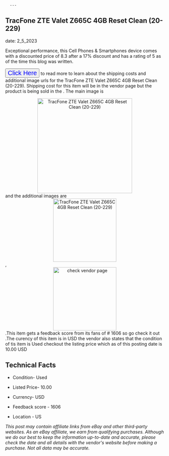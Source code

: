 
      ---
      

 ## TracFone ZTE Valet Z665C 4GB   Reset Clean               (20-229) 

 

      

date: 2_5_2023
     

    
      

Exceptional performance, this Cell Phones & Smartphones device comes with a discounted price of 8.3 after a 17% discount and has a rating of  5 as of the time this blog was written.

 <button style="font-size:20px;color:blue" onclick="window.location.href = 'https://www.ebay.com/itm/125748745502?hash=item1d4735951e%3Ag%3ADcwAAOSwJmVj2nmz&mkevt=1&mkcid=1&mkrid=711-53200-19255-0&campid=%253CePNCampaignId%253E&customid=%253CreferenceId%253E&toolid=10049'">Click Here</button>  to read more to learn about the shipping costs and additional image urls for the TracFone ZTE Valet Z665C 4GB   Reset Clean               (20-229). Shipping cost for this item will be in the vendor page but the product is being sold in the . The main image is <div style="text-align:center;"><img onclick="window.location.href = 'https://www.ebay.com/itm/125748745502?hash=item1d4735951e%3Ag%3ADcwAAOSwJmVj2nmz&mkevt=1&mkcid=1&mkrid=711-53200-19255-0&campid=%253CePNCampaignId%253E&customid=%253CreferenceId%253E&toolid=10049';" src="https://i.ebayimg.com/thumbs/images/g/DcwAAOSwJmVj2nmz/s-l225.jpg" alt="TracFone ZTE Valet Z665C 4GB   Reset Clean               (20-229)" style="width:300px; height:auto;object-fit:contain;" /></div> and the additional images are <div style="text-align:center;"><img onclick="window.location.href = 'https://www.ebay.com/itm/125748745502?hash=item1d4735951e%3Ag%3ADcwAAOSwJmVj2nmz&mkevt=1&mkcid=1&mkrid=711-53200-19255-0&campid=%253CePNCampaignId%253E&customid=%253CreferenceId%253E&toolid=10049';" src="https://i.ebayimg.com/images/g/DcwAAOSwJmVj2nmz/s-l1600.jpg" alt="TracFone ZTE Valet Z665C 4GB   Reset Clean               (20-229)" style="width:200px; height:auto;object-fit:contain;" /></div>,<div style="text-align:center;"><img onclick="window.location.href = 'https://www.ebay.com/itm/125748745502?hash=item1d4735951e%3Ag%3ADcwAAOSwJmVj2nmz&mkevt=1&mkcid=1&mkrid=711-53200-19255-0&campid=%253CePNCampaignId%253E&customid=%253CreferenceId%253E&toolid=10049';" src="https://origin-galleryplus.ebayimg.com/ws/web/125748745502_2_0_1/225x225.jpg,https://origin-galleryplus.ebayimg.com/ws/web/125748745502_3_0_1/225x225.jpg,https://origin-galleryplus.ebayimg.com/ws/web/125748745502_4_0_1/225x225.jpg,https://origin-galleryplus.ebayimg.com/ws/web/125748745502_5_0_1/225x225.jpg,https://origin-galleryplus.ebayimg.com/ws/web/125748745502_6_0_1/225x225.jpg" alt="check vendor page" style="width:200px; height:auto;object-fit:contain;"/></div>.This item gets a feedback score from its fans of # 1606 so go check it out .The curency of this item is in USD the vendor also states that the condition of tis item is Used checkout the listing price which as of this posting date is  10.00 USD 


      
      

 ## Technical Facts 



      

 - Condition- Used 


      

 - Listed Price- 10.00 


      

 - Currency- USD 


      

 - Feedback score - 1606 


      

 - Location - US 



      

*_This post may contain affiliate links from eBay and other third-party websites. As an eBay affiliate, we earn from qualifying purchases. Although we do our best to keep the information up-to-date and accurate, please check the date and all details with the vendor's website before making a purchase. Not all data may be accurate._*



      
      